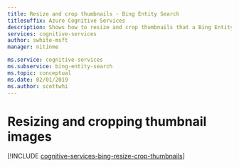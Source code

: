 ```yaml
---
title: Resize and crop thumbnails - Bing Entity Search
titlesuffix: Azure Cognitive Services
description: Shows how to resize and crop thumbnails that a Bing Entity Search response returns.
services: cognitive-services
author: swhite-msft
manager: nitinme

ms.service: cognitive-services
ms.subservice: bing-entity-search
ms.topic: conceptual
ms.date: 02/01/2019
ms.author: scottwhi
---
```


# Resizing and cropping thumbnail images

[!INCLUDE [cognitive-services-bing-resize-crop-thumbnails](../../../includes/cognitive-services-bing-resize-crop-thumbnails.md)]
